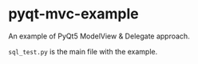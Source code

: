 # pyqt-mvc-example
An example of PyQt5 ModelView &amp; Delegate approach.

`sql_test.py` is the main file with the example.
